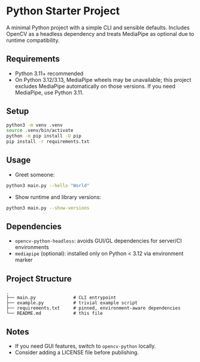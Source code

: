 # Python Starter Project

A minimal Python project with a simple CLI and sensible defaults. Includes OpenCV as a headless dependency and treats MediaPipe as optional due to runtime compatibility.

## Requirements
- Python 3.11+ recommended
- On Python 3.12/3.13, MediaPipe wheels may be unavailable; this project excludes MediaPipe automatically on those versions. If you need MediaPipe, use Python 3.11.

## Setup
```bash
python3 -m venv .venv
source .venv/bin/activate
python -m pip install -U pip
pip install -r requirements.txt
```

## Usage
- Greet someone:
```bash
python3 main.py --hello "World"
```
- Show runtime and library versions:
```bash
python3 main.py --show-versions
```

## Dependencies
- `opencv-python-headless`: avoids GUI/GL dependencies for server/CI environments
- `mediapipe` (optional): installed only on Python < 3.12 via environment marker

## Project Structure
```
.
├── main.py              # CLI entrypoint
├── example.py           # trivial example script
├── requirements.txt     # pinned, environment-aware dependencies
└── README.md            # this file
```

## Notes
- If you need GUI features, switch to `opencv-python` locally.
- Consider adding a LICENSE file before publishing.
